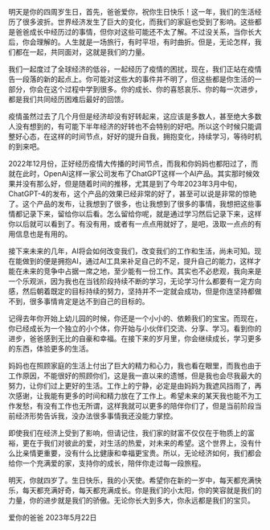 明天是你的四周岁生日，首先，爸爸爱你，祝你生日快乐！这一年，我们的生活经历了很多波折。世界经济发生了巨大的变化，而我们的家庭也受到了影响。这些都是爸爸成长中经历过的事情，但你对这些可能还不太了解。不过没关系，当你长大后，你会理解的。人生就是一场旅行，有时平坦，有时曲折。但是，无论怎样，我们都在一起，共同面对，这就是我们的力量。

我们一起度过了全球经济的低谷，一起经历了疫情的困扰，现在，我们正站在疫情告一段落的新的起点上。你可能对这些大的事件并不明了，但这些都是你生活的一部分，你会在这个过程中学到很多。你的成长、你的喜怒哀乐、你的每一次进步，都是我们共同经历困难后最好的回馈。

疫情虽然过去了几个月但是经济却没有好转起来，这应该是多数人，甚至绝大多数人没有想到的，有可能下半年经济的好转也不会特别的好吧。所以这个时候只能调整好心态，在这样的时间节点，好好的提升自我，拥抱变化，持续学习，等待时机的到来吧。

2022年12月份，正好经历疫情大传播的时间节点，而我和你妈妈也都阳过了，而就在此时，OpenAI这样一家公司发布了ChatGPT这样一个AI产品。其实那时候效果并没有那么好，但是随着时间的推移，尤其是到了今年2023年3月中旬，ChatGPT-4的发布，这个产品的效果已经非常的好了，甚至可以说是非常的惊艳了。这个产品的发布，让我想到了很多，也让我想到了很多的事情，我想把这些事情都记录下来，留给你以后看。怎么留给你呢，就是通过学习然后记录下来，这样你以后就可以看到了。有没有用，或者有一点点用就好了，是吧，汲取一点点的有用信息也是有用的。

接下来未来的几年，AI将会如何改变我们，改变我们的工作和生活，尚未可知。现在能做到的便是拥抱AI，通过AI工具来补足自己的不足，提升自己的能力，这样才能在未来的竞争中占据一席之地，至少能有一份工作。其实也不必悲观，我向来是一个乐观派，因为我也在当钱阶段持续不断的学习，无论学习什么都要有一定方向感，然后朝着既定的目标持续的努力，坚持并不一定就会成功，但是你连坚持都做不到，很多事情肯定是达不到自己的目标的。


记得去年你开始上幼儿园的时候，你还是一个小小的、依赖我们的宝宝。而现在，你已经成长为一个独立的小个体，你开始与小伙伴们交流、分享、学习。看到你的进步，爸爸感到无比的自豪和幸福。在接下来的岁月里，你会继续成长，学习更多的东西，体验更多的生活。

妈妈也在照顾家庭的生活上付出了巨大的精力和心力，我也看在眼里，而我也由于工作原因，不能很好的照顾你们，这是我一直以来的遗憾，但是我也会尽我最大的努力，让你们过上更好的生活。工作上的宁静，必定是由妈妈为我遮风挡雨了，再次感谢，让我能有更多的时间和精力放在了工作上。希望未来的某天我也能不为工作发愁，有没有工作也无所谓，这样我就可以更多的陪伴你们了，但是当前阶段当前经济形势告诉我，没办法很多事情我还没能力掌控。

即使我们在经济上受到了影响，但请记住，我们家的财富不仅仅在于物质上的富裕，更在于我们对彼此的爱，对生活的热爱，对未来的希望。这个世界上，没有什么比亲情更重要，没有什么比健康和幸福更宝贵。所以，无论经济如何，我们都会给你一个充满爱的家，支持你的成长，陪伴你走过每一段旅程。

明天，你就四岁了。生日快乐，我的小天使。希望你在新的一岁中，每天都充满快乐，每天都充满好奇，每天都充满成长。你是我们的小太阳，你的笑容就是我们的力量，你的进步就是我们的骄傲。无论你长大到多大，你永远都是我们的宝贝。

爱你的爸爸
2023年5月22日